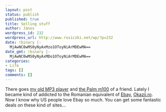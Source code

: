 ```yaml
---
layout: post
status: publish
published: true
title: Selling stuff
author: János
wordpress_id: 232
wordpress_url: http://www.rusiczki.net/wp/?p=232
date: !binary |-
  MjAwNC0wMS0yNyAxMzo1OToyNiArMDEwMA==
date_gmt: !binary |-
  MjAwNC0wMS0yNyAxMDo1OToyNiArMDEwMA==
categories:
- Life
tags: []
comments: []
---
```

<p>There goes <a href="http://www.okazii.ro/catalog/view_item.php3?LotID=423462">my old MP3 player</a> and <a href="http://www.okazii.ro/catalog/view_item.php3?LotID=423469">the Palm m100</a> of a friend. Lately I became kind of addicted to the Romanian equivalent of <a href="http://www.ebay.com">Ebay</a>, <a href="http://www.okazii.ro">Okazii.ro</a>. Now I know why US people love Ebay so much. You can get some fantastic deals on these kind of sites...</p>
